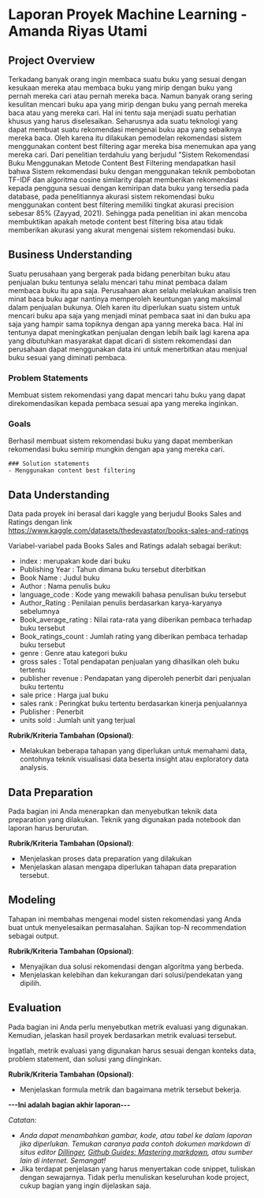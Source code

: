 # Laporan Proyek Machine Learning - Amanda Riyas Utami

## Project Overview

Terkadang banyak orang ingin membaca suatu buku yang sesuai dengan kesukaan mereka atau membaca buku yang mirip dengan buku yang pernah mereka cari atau pernah mereka baca. Namun banyak orang sering kesulitan mencari buku apa yang mirip dengan buku yang pernah mereka baca atau yang mereka cari. Hal ini tentu saja menjadi suatu perhatian khusus yang harus diselesaikan. Seharusnya ada suatu teknologi yang dapat membuat suatu rekomendasi mengenai buku apa yang sebaiknya mereka baca. Oleh karena itu dilakukan pemodelan rekomendasi sistem menggunakan content best filtering agar mereka bisa menemukan apa yang mereka cari. Dari penelitian terdahulu yang berjudul "Sistem Rekomendasi Buku Menggunakan Metode Content Best Filtering mendapatkan hasil bahwa Sistem rekomendasi buku dengan menggunakan teknik pembobotan TF-IDF dan algoritma cosine similarity dapat memberikan rekomendasi kepada pengguna sesuai dengan kemiripan data buku yang tersedia pada database, pada penelitiannya akurasi sistem rekomendasi buku menggunakan content best filtering memiliki tingkat akurasi precision sebesar 85% (Zayyad, 2021). Sehingga pada penelitian ini akan mencoba membuktikan apakah metode content best filtering bisa atau tidak memberikan akurasi yang akurat mengenai sistem rekomendasi buku.

## Business Understanding
Suatu perusahaan yang bergerak pada bidang penerbitan buku atau penjualan buku tentunya selalu mencari tahu minat pembaca dalam membaca buku itu apa saja. Perusahaan akan selalu melakukan analisis tren minat baca buku agar nantinya memperoleh keuntungan yang maksimal dalam penjualan bukunya. Oleh karen itu diperlukan suatu sistem untuk mencari buku apa saja yang menjadi minat pembaca saat ini dan buku apa saja yang hampir sama topiknya dengan apa yanng mereka baca. Hal ini tentunya dapat meningkatkan penjualan dengan lebih baik lagi karena apa yang dibutuhkan masyarakat dapat dicari di sistem rekomendasi dan perusahaan dapat menggunakan data ini untuk menerbitkan atau menjual buku sesuai yang diminati pembaca.

### Problem Statements
Membuat sistem rekomendasi yang dapat mencari tahu buku yang dapat direkomendasikan kepada pembaca sesuai apa yang mereka inginkan.

### Goals
Berhasil membuat sistem rekomendasi buku yang dapat memberikan rekomendasi buku semirip mungkin dengan apa yang mereka cari.

    ### Solution statements
    - Menggunakan content best filtering

## Data Understanding
Data pada proyek ini berasal dari kaggle yang berjudul Books Sales and Ratings dengan link https://www.kaggle.com/datasets/thedevastator/books-sales-and-ratings 

Variabel-variabel pada Books Sales and Ratings adalah sebagai berikut:
- index : merupakan kode dari buku
- Publishing Year : Tahun dimana buku tersebut diterbitkan
- Book Name : Judul buku
- Author : Nama penulis buku
- language_code : Kode yang mewakili bahasa penulisan buku tersebut
- Author_Rating : Penilaian penulis berdasarkan karya-karyanya sebelumnya
- Book_average_rating : Nilai rata-rata yang diberikan pembaca terhadap buku tersebut
- Book_ratings_count : Jumlah rating yang diberikan pembaca terhadap buku tersebut
- genre : Genre atau kategori buku
- gross sales : Total pendapatan penjualan yang dihasilkan oleh buku tertentu
- publisher revenue : Pendapatan yang diperoleh penerbit dari penjualan buku tertentu
- sale price : Harga jual buku
- sales rank : Peringkat buku tertentu berdasarkan kinerja penjualannya
- Publisher : Penerbit
- units sold : Jumlah unit yang terjual

**Rubrik/Kriteria Tambahan (Opsional)**:
- Melakukan beberapa tahapan yang diperlukan untuk memahami data, contohnya teknik visualisasi data beserta insight atau exploratory data analysis.

## Data Preparation
Pada bagian ini Anda menerapkan dan menyebutkan teknik data preparation yang dilakukan. Teknik yang digunakan pada notebook dan laporan harus berurutan.

**Rubrik/Kriteria Tambahan (Opsional)**: 
- Menjelaskan proses data preparation yang dilakukan
- Menjelaskan alasan mengapa diperlukan tahapan data preparation tersebut.

## Modeling
Tahapan ini membahas mengenai model sisten rekomendasi yang Anda buat untuk menyelesaikan permasalahan. Sajikan top-N recommendation sebagai output.

**Rubrik/Kriteria Tambahan (Opsional)**: 
- Menyajikan dua solusi rekomendasi dengan algoritma yang berbeda.
- Menjelaskan kelebihan dan kekurangan dari solusi/pendekatan yang dipilih.

## Evaluation
Pada bagian ini Anda perlu menyebutkan metrik evaluasi yang digunakan. Kemudian, jelaskan hasil proyek berdasarkan metrik evaluasi tersebut.

Ingatlah, metrik evaluasi yang digunakan harus sesuai dengan konteks data, problem statement, dan solusi yang diinginkan.

**Rubrik/Kriteria Tambahan (Opsional)**: 
- Menjelaskan formula metrik dan bagaimana metrik tersebut bekerja.

**---Ini adalah bagian akhir laporan---**

_Catatan:_
- _Anda dapat menambahkan gambar, kode, atau tabel ke dalam laporan jika diperlukan. Temukan caranya pada contoh dokumen markdown di situs editor [Dillinger](https://dillinger.io/), [Github Guides: Mastering markdown](https://guides.github.com/features/mastering-markdown/), atau sumber lain di internet. Semangat!_
- Jika terdapat penjelasan yang harus menyertakan code snippet, tuliskan dengan sewajarnya. Tidak perlu menuliskan keseluruhan kode project, cukup bagian yang ingin dijelaskan saja.
